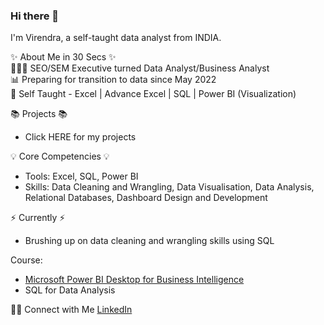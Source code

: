 ### Hi there 👋

<!--
**VirendraGautam/VirendraGautam** is a ✨ _special_ ✨ repository because its `README.md` (this file) appears on your GitHub profile.

Here are some ideas to get you started:

- 🔭 I’m currently working on ...
- 🌱 I’m currently learning ...
- 👯 I’m looking to collaborate on ...
- 🤔 I’m looking for help with ...
- 💬 Ask me about ...
- 📫 How to reach me: ...
- 😄 Pronouns: ...
- ⚡ Fun fact: ...
-->

I'm Virendra, a self-taught data analyst from INDIA.

✨ About Me in 30 Secs ✨     
👩🏻‍💻 SEO/SEM Executive turned Data Analyst/Business Analyst  
📊 Preparing for transition to data since May 2022  
📝 Self Taught - Excel | Advance Excel | SQL | Power BI (Visualization)

📚 Projects 📚                  
 * Click HERE for my projects


💡 Core Competencies 💡                 
 * Tools: Excel, SQL, Power BI              
 * Skills: Data Cleaning and Wrangling, Data Visualisation, Data Analysis, Relational Databases, Dashboard Design and Development

⚡️ Currently ⚡️ 
 * Brushing up on data cleaning and wrangling skills using SQL

Course: 
 * [Microsoft Power BI Desktop for Business Intelligence](https://www.udemy.com/certificate/UC-c0d1c69c-2d17-477e-bf4e-e4a2d26a4b15/)                 
 * SQL for Data Analysis


🙌🏻 Connect with Me [LinkedIn](https://www.linkedin.com/in/virendra-gautam/)
